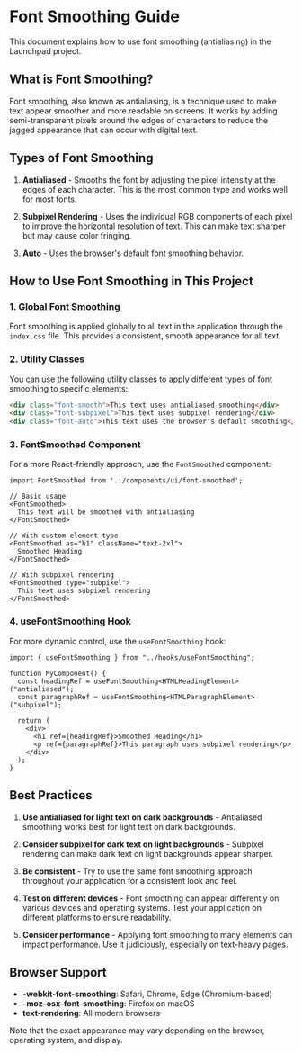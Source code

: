 # Font Smoothing Guide

This document explains how to use font smoothing (antialiasing) in the Launchpad project.

## What is Font Smoothing?

Font smoothing, also known as antialiasing, is a technique used to make text appear smoother and more readable on screens. It works by adding semi-transparent pixels around the edges of characters to reduce the jagged appearance that can occur with digital text.

## Types of Font Smoothing

1. **Antialiased** - Smooths the font by adjusting the pixel intensity at the edges of each character. This is the most common type and works well for most fonts.

2. **Subpixel Rendering** - Uses the individual RGB components of each pixel to improve the horizontal resolution of text. This can make text sharper but may cause color fringing.

3. **Auto** - Uses the browser's default font smoothing behavior.

## How to Use Font Smoothing in This Project

### 1. Global Font Smoothing

Font smoothing is applied globally to all text in the application through the `index.css` file. This provides a consistent, smooth appearance for all text.

### 2. Utility Classes

You can use the following utility classes to apply different types of font smoothing to specific elements:

```html
<div class="font-smooth">This text uses antialiased smoothing</div>
<div class="font-subpixel">This text uses subpixel rendering</div>
<div class="font-auto">This text uses the browser's default smoothing</div>
```

### 3. FontSmoothed Component

For a more React-friendly approach, use the `FontSmoothed` component:

```tsx
import FontSmoothed from '../components/ui/font-smoothed';

// Basic usage
<FontSmoothed>
  This text will be smoothed with antialiasing
</FontSmoothed>

// With custom element type
<FontSmoothed as="h1" className="text-2xl">
  Smoothed Heading
</FontSmoothed>

// With subpixel rendering
<FontSmoothed type="subpixel">
  This text uses subpixel rendering
</FontSmoothed>
```

### 4. useFontSmoothing Hook

For more dynamic control, use the `useFontSmoothing` hook:

```tsx
import { useFontSmoothing } from "../hooks/useFontSmoothing";

function MyComponent() {
  const headingRef = useFontSmoothing<HTMLHeadingElement>("antialiased");
  const paragraphRef = useFontSmoothing<HTMLParagraphElement>("subpixel");

  return (
    <div>
      <h1 ref={headingRef}>Smoothed Heading</h1>
      <p ref={paragraphRef}>This paragraph uses subpixel rendering</p>
    </div>
  );
}
```

## Best Practices

1. **Use antialiased for light text on dark backgrounds** - Antialiased smoothing works best for light text on dark backgrounds.

2. **Consider subpixel for dark text on light backgrounds** - Subpixel rendering can make dark text on light backgrounds appear sharper.

3. **Be consistent** - Try to use the same font smoothing approach throughout your application for a consistent look and feel.

4. **Test on different devices** - Font smoothing can appear differently on various devices and operating systems. Test your application on different platforms to ensure readability.

5. **Consider performance** - Applying font smoothing to many elements can impact performance. Use it judiciously, especially on text-heavy pages.

## Browser Support

- **-webkit-font-smoothing**: Safari, Chrome, Edge (Chromium-based)
- **-moz-osx-font-smoothing**: Firefox on macOS
- **text-rendering**: All modern browsers

Note that the exact appearance may vary depending on the browser, operating system, and display.

